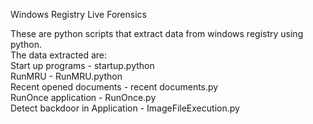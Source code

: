 Windows Registry Live Forensics <br /> 

These are python scripts that extract data from windows registry using python.<br />
The data extracted are:<br />
Start up programs - startup.python <br />
RunMRU - RunMRU.python<br />
Recent opened documents - recent documents.py<br />
RunOnce application - RunOnce.py<br />
Detect backdoor in Application  - ImageFileExecution.py<br />